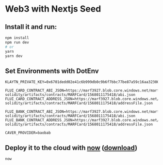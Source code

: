 # Web3 with Nextjs Seed 

## Install it and run:

``` bash
npm install
npm run dev
# or
yarn
yarn dev
```


## Set Environments with DotEnv
```
KLAYTN_PRIVATE_KEY=0x6701dedd02e41c6b999db0c9b6f7bbc77be87a59c16aa323006dc2182d1a552f

FLUI_CARD_CONTRACT_ABI_JSON=https://marf3927.blob.core.windows.net/marf-solidity/artifacts/contracts/MARFCard/1568011175418/abi.json
FLUI_CARD_CONTRACT_ADDRESS_JSON=https://marf3927.blob.core.windows.net/marf-solidity/artifacts/contracts/MARFCard/1568011175418/addressFile.json

FLUI_BANK_CONTRACT_ABI_JSON=https://marf3927.blob.core.windows.net/marf-solidity/artifacts/contracts/MARFCard/1568011175418/abi.json
FLUI_BANK_CONTRACT_ADDRESS_JSON=https://marf3927.blob.core.windows.net/marf-solidity/artifacts/contracts/MARFCard/1568011175418/addressFile.json

CAVER_PROVIDER=baobab
````

## Deploy it to the cloud with [now](https://zeit.co/now) ([download](https://zeit.co/download))

```bash
now
```


